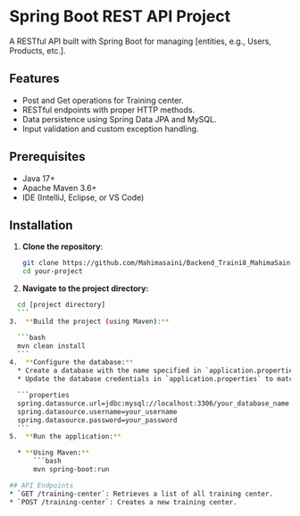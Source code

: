 # Spring Boot REST API Project

A RESTful API built with Spring Boot for managing [entities, e.g., Users, Products, etc.].

## Features

- Post and Get operations for Training center.
- RESTful endpoints with proper HTTP methods.
- Data persistence using Spring Data JPA and MySQL.
- Input validation and custom exception handling.

## Prerequisites

- Java 17+
- Apache Maven 3.6+
- IDE (IntelliJ, Eclipse, or VS Code)

## Installation

1. **Clone the repository**:
   ```bash
   git clone https://github.com/Mahimasaini/Backend_Traini8_MahimaSaini
   cd your-project
2.  **Navigate to the project directory:**
  ```bash
    cd [project directory]
    ```
3.  **Build the project (using Maven):**

    ```bash
    mvn clean install
    ```
4.  **Configure the database:**
    * Create a database with the name specified in `application.properties`.
    * Update the database credentials in `application.properties` to match your database setup.

    ```properties
    spring.datasource.url=jdbc:mysql://localhost:3306/your_database_name
    spring.datasource.username=your_username
    spring.datasource.password=your_password
    ```
5.  **Run the application:**

    * **Using Maven:**
        ```bash
        mvn spring-boot:run

## API Endpoints
* `GET /training-center`: Retrieves a list of all training center.
* `POST /training-center`: Creates a new training center.
